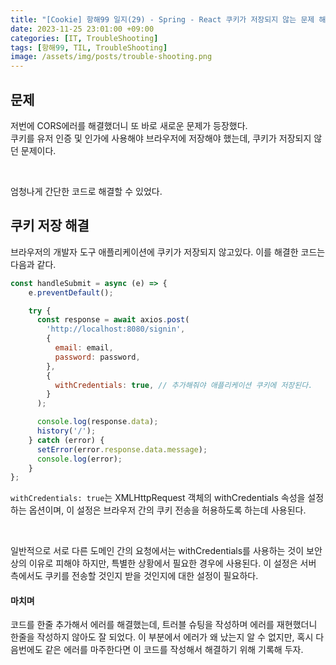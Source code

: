 ```yaml
---
title: "[Cookie] 항해99 일지(29) - Spring - React 쿠키가 저장되지 않는 문제 해결"
date: 2023-11-25 23:01:00 +09:00
categories: [IT, TroubleShooting]
tags: [항해99, TIL, TroubleShooting]
image: /assets/img/posts/trouble-shooting.png
---
```



## 문제

저번에 CORS에러를 해결했더니 또 바로 새로운 문제가 등장했다.    
쿠키를 유저 인증 및 인가에 사용해야 브라우저에 저장해야 했는데, 쿠키가 저장되지 않던 문제이다.    

<br/>

엄청나게 간단한 코드로 해결할 수 있었다.


## 쿠키 저장 해결

브라우저의 개발자 도구 애플리케이션에 쿠키가 저장되지 않고있다. 이를 해결한 코드는 다음과 같다.

```javascript
const handleSubmit = async (e) => {
    e.preventDefault();

    try {
      const response = await axios.post(
        'http://localhost:8080/signin',
        {
          email: email,
          password: password,
        },
        {
          withCredentials: true, // 추가해줘야 애플리케이션 쿠키에 저장된다.
        }
      );

      console.log(response.data);
      history('/');
    } catch (error) {
      setError(error.response.data.message);
      console.log(error);
    }
};
```

`withCredentials: true`는 XMLHttpRequest 객체의 withCredentials 속성을 설정하는 옵션이며, 이 설정은 브라우저 간의 쿠키 전송을 허용하도록 하는데 사용된다.

<br/>

일반적으로 서로 다른 도메인 간의 요청에서는 withCredentials를 사용하는 것이 보안상의 이유로 피해야 하지만, 특별한 상황에서 필요한 경우에 사용된다. 이 설정은 서버 측에서도 쿠키를 전송할 것인지 받을 것인지에 대한 설정이 필요하다.

#### 마치며
코드를 한줄 추가해서 에러를 해결했는데, 트러블 슈팅을 작성하며 에러를 재현했더니 한줄을 작성하지 않아도 잘 되었다. 이 부분에서 에러가 왜 났는지 알 수 없지만, 혹시 다음번에도 같은 에러를 마주한다면 이 코드를 작성해서 해결하기 위해 기록해 두자.


